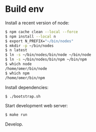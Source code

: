 # Build env

Install a recent version of node:
```sh
$ npm cache clean --local --force
$ npm install --local n
$ export N_PREFIX="~/bin/nodes"
$ mkdir -p ~/bin/nodes
$ n latest
$ ln -s ~/bin/nodes/bin/node ~/bin/node
$ ln -s ~/bin/nodes/bin/npm ~/bin/npm
$ which node
/home/omer/bin/node
$ which npm
/home/omer/bin/npm
```

Install dependencies:
```sh
$ ./bootstrap.sh
```

Start development web server:
```sh
$ make run
```

Develop.

